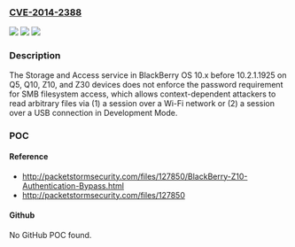### [CVE-2014-2388](https://cve.mitre.org/cgi-bin/cvename.cgi?name=CVE-2014-2388)
![](https://img.shields.io/static/v1?label=Product&message=n%2Fa&color=blue)
![](https://img.shields.io/static/v1?label=Version&message=n%2Fa&color=blue)
![](https://img.shields.io/static/v1?label=Vulnerability&message=n%2Fa&color=brighgreen)

### Description

The Storage and Access service in BlackBerry OS 10.x before 10.2.1.1925 on Q5, Q10, Z10, and Z30 devices does not enforce the password requirement for SMB filesystem access, which allows context-dependent attackers to read arbitrary files via (1) a session over a Wi-Fi network or (2) a session over a USB connection in Development Mode.

### POC

#### Reference
- http://packetstormsecurity.com/files/127850/BlackBerry-Z10-Authentication-Bypass.html
- http://packetstormsecurity.com/files/127850

#### Github
No GitHub POC found.

